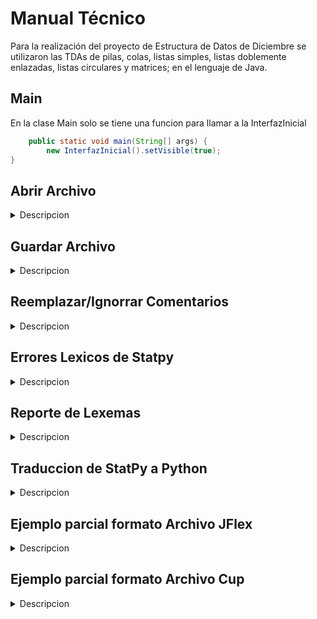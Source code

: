 # Manual Técnico 
Para la realización del proyecto de Estructura de Datos de Diciembre se utilizaron las TDAs de pilas, colas, listas simples, listas doblemente enlazadas, listas circulares y matrices; en el lenguaje de Java.

## Main
En la clase Main solo se tiene una funcion para llamar a la InterfazInicial
```Java
    public static void main(String[] args) {
        new InterfazInicial().setVisible(true);
}
```

## Abrir Archivo
<details>
<summary> Descripcion </summary>

Funcion que se le asingo al boton "Abrir" para desplegar la ruta del archivo en la barra de texto y la informacion de este en el area de texto.
```Java
    private void jMenuItem2ActionPerformed(java.awt.event.ActionEvent evt) {                                           
                                                
        JFileChooser chooser = new JFileChooser();
        chooser.showOpenDialog(null);
        File F =chooser.getSelectedFile();
        String filename=F.getAbsolutePath();
        ubicacionArchivo = filename; 
        jTextField1.setText(filename);           
    
        
        File file = new File(filename);
        try {
            Scanner sex = new Scanner(file);
            String info ="";
            while(sex.hasNextLine()){
                info = info + sex.nextLine()+"\n";
            jTextArea1.setText(info);
            }
        } catch (FileNotFoundException ex) {
            ex.printStackTrace();
        }
```

</details>

## Guardar Archivo

<details>
<summary> Descripcion </summary>

Con esta funcion se toman los parametros para guardar el archivo
```Java
public class GuardarArchivo {
    static void writeToFile(String fileName, String text){
        try{
            FileWriter file = new FileWriter(fileName);
            BufferedWriter buffer = new BufferedWriter(file);
            
            buffer.append(text);
            
            buffer.close();
        }
        catch(Exception e){
            System.out.println("No se pudo guardar el archivo");
        }
    }
}

```
</details>

## Reemplazar/Ignorrar Comentarios
<details>
<summary> Descripcion </summary>

Con esta funcion se ingoran los comentarios presentes para evitar errores.
```Java
    
       static String reemplazarComentarios(String texto){
        String comentario;
        while(texto.contains("//")){
            int apuntador = texto.indexOf("//");
            comentario = texto.substring(apuntador); //comentario empieza por la nuev linea
            comentario = comentario.split("\n")[0]; // comentario acaba en el cambio de linea
            texto = texto.replace(comentario, " ");
            System.out.println("Comentario ignorado: '"+comentario+ "'");
        }
        
        while (texto.contains("/*") && texto.contains("*/")){
            comentario = texto.substring(texto.indexOf("/*"),texto.indexOf("*/")+2); //el comentario empieza con la cadena */ y termina con */
            
            int cantidadSaltos = comentario.split("\n").length;
            String saltos =" ";
            for (int j=1; j< cantidadSaltos; j++){  // por cada salto de linea
                saltos += "\n";
            }
            texto = texto.replace(comentario, saltos); // se reemplaza el comentario por unicamente los saltos de linea que tiene
            System.out.println("Comentario ignorado: "+comentario);
        }
        
        return texto;
    }

```
</details>

## Errores Lexicos de Statpy
<details> 
<summary> Descripcion</summary>
Recorre el texto ingresado y lee caracter por caracter buscando uno inválido el cual agrega una linea a la tabla en HTML.

```Java
  static String erroresLexicosStatPy(String texto){
        String[] lineas = texto.split("\n");
        String html = inicioHTML;
        html +="\n\t<tr style=\"background-color: skyblue\">";
        html +="\n\t<td>Lexema</td>\n" +
        "\t\t<td>Descripción</td>\n" +
        "\t\t<td>Línea</td>\n" +
        "\t\t<td>Columna</td>";
        html +="</tr>";
        
        for (int j=0; j< lineas.length; j++){   
            //lineas[j] = lineas[j].replaceAll("	", "  "); //Representa la linea/columna del texto ingresado
            //
            for(int i=0; i< lineas[j].length(); i++){
                if (!Character.isDigit(lineas[j].charAt(i)) && !Character.isAlphabetic(lineas[j].charAt(i)) 
                    && lineas[j].charAt(i)!='"' && lineas[j].charAt(i)!=' ' && lineas[j].charAt(i)!='\\'
                    && lineas[j].charAt(i)!='/' && lineas[j].charAt(i)!='{' && lineas[j].charAt(i)!='}'
                    && lineas[j].charAt(i)!='.' && lineas[j].charAt(i)!=':' && lineas[j].charAt(i)!=','
                    && lineas[j].charAt(i)!='\t' && lineas[j].charAt(i)!='+' && lineas[j].charAt(i)!='*'
                    && lineas[j].charAt(i)!='=' && lineas[j].charAt(i)!='(' && lineas[j].charAt(i)!=')'
                    && lineas[j].charAt(i)!='<' && lineas[j].charAt(i)!='>' && lineas[j].charAt(i)!=';'
                    && lineas[j].charAt(i)!='$' && lineas[j].charAt(i)!='[' && lineas[j].charAt(i)!=']'){
                    html +="\n\t<tr>";
                    html +="\n\t\t<td>"+lineas[j].charAt(i)+"</td>\n" +
                    "\t\t<td>Error Léxico</td>\n" +
                    "\t\t<td>"+j+"</td>\n" +
                    "\t\t<td>"+i+"</td>";
                    html +="</tr>";
                    //System.out.println(lineas[j]);
                    System.out.println("Error en la fila "+(j) +" y columna "+i+" :"+lineas[j].charAt(i));
                }
            }
        }
        html +=finalHTML;
        return html;
    }
```
</details>

## Reporte de Lexemas 
<details>
<summary> Descripcion </summary>
Con las herramientas de JFlex y Jcup realiza un analizis lexico el cual devuelve una lista en la que se convierte una tabla de símbolos en HTML.
```Java

    static String ReporteLexemas(String texto){
        String html = inicioHTML;
        html +="\n\t<tr style=\"background-color: hotpink\">";
        html +="\n\t<td>Lexema</td>\n" +
        "\t\t<td>Token</td>\n" +
        "\t\t<td>Línea</td>\n" +
        "\t\t<td>Columna</td>";
        html +="</tr>";
        
        texto= reemplazarComentarios(texto);
        Scanner lexico  = new Scanner(new BufferedReader( new StringReader(texto)));
        Parser sintactico =new Parser(lexico);
        //System.out.println("Salidas --- "+sintactico.salidas+"---");
        String result = "";
        try {   
            //Se ejecuta el lexico y sintactico.
            
            sintactico.parse();
            
            for (int i = 0; i < sintactico.salidas.size(); i++) {
                result += sintactico.salidas.get(i) + '\n';
            }
        }catch (Exception ex) {
            //Logger.getLogger(Ventana.class.getName()).log(Level.SEVERE, null, ex);
            System.out.println("Error fatal en compilación de entrada.");
        }
            System.out.println("Resultado << "+result+" >>");
            for (int i = 0; i < lexico.lexemas.size(); i++) {
                /*System.out.println("Lexema: "+lexico.lexemas.get(i).lexema+
                        " | Token: "+lexico.lexemas.get(i).token+
                        " | Fila: "+lexico.lexemas.get(i).fila+
                        " | Columna: "+lexico.lexemas.get(i).columna);*/
                html +="\n\t<tr>";
                html +="\n\t\t<td>"+lexico.lexemas.get(i).lexema+"</td>\n" +
                "\t\t<td>"+lexico.lexemas.get(i).token+"</td>\n" +
                "\t\t<td>"+lexico.lexemas.get(i).fila+"</td>\n" +
                "\t\t<td>"+lexico.lexemas.get(i).columna+"</td>";
                html +="</tr>";
            }

        
        html +=finalHTML;
        return html;
    }     
```

```

</details>


## Traduccion de StatPy a Python
<details>
<summary> Descripcion </summary>

Con las herramientas de JFlex y Jcup realiza un analizis sintactico el cual devuelve una lista que tiene todas las traducciones hechas para que se devuelvan y el programa lo imprime en el area de texto de la interfaz.
```Java
    static String Traducir(String texto){
        String result = "";
        
        texto= reemplazarComentarios(texto);
        Scanner lexico  = new Scanner(new BufferedReader( new StringReader(texto)));
        Parser sintactico =new Parser(lexico);
        
        try {   
            //Se ejecuta el lexico y sintactico.
            
            sintactico.parse();
            
            for (int i = 0; i < sintactico.salidas.size(); i++) {
                result += sintactico.salidas.get(i) + '\n';
            }
        }catch (Exception ex) {
            //Logger.getLogger(Ventana.class.getName()).log(Level.SEVERE, null, ex);
            System.out.println("Error fatal en compilación de entrada.");
        }
        
        return result;
    }
```
</details>

## Ejemplo parcial formato  Archivo JFlex
<details>
<summary> Descripcion </summary>
JFlex sirve par ael analisis léxico del archivo el cual genrara salidas y partes de codigo.
  
```JFlex
/* 1. Package e importaciones */
package Analizadores;
import java_cup.runtime.*;
import java.util.ArrayList;
import java.util.List;

%%
/* 2. Configuraciones para el analisis (Opciones y Declaraciones) */
%{
    //Codigo de usuario en sintaxis java
%}

//Directivas
%class Scanner
%public 
%cup
%char
%column
%full
%line
%unicode
%ignorecase

//Expresiones regulares
BLANCOS=[ \r\t]+
ENTERO=[0-9]+
DECIMALES=[0-9]+("."[  |0-9]+)?

//Reglas Semanticas
//Palabras reservadas
%%
"void" {  
    System.out.println("Reconocio PR: "+yytext()); 
    lexemas.add( new Lexema(yytext(),"Palabra Reservada",yyline,yychar));
    return new Symbol(sym.PR_VOID,yyline,yychar,yytext());}   
/Simbolos importantes
";" { 
    System.out.println("Reconocio "+yytext()+" punto y coma"); 
    lexemas.add( new Lexema(";"," punto y coma",yyline,yychar));
    return new Symbol(sym.PTCOMA,yyline,yychar,yytext());     
} 
//Operaciones
"+" {
    lexemas.add( new Lexema("+","Operador Más",yyline,yychar));
    return new Symbol(sym.MAS,yyline,yychar,yytext());
}

//Aciones con palabras reservadas
{BOOL} {System.out.println("Reconocio BOOL: "+yytext());  
    lexemas.add( new Lexema(yytext(),"Boolean",yyline,yychar));
    return new Symbol(sym.BOOLEANO,yyline,yychar, yytext());} 
{ID} {System.out.println("Reconocio ID: "+yytext());    
    lexemas.add( new Lexema(yytext(),"ID",yyline,yychar));
    return new Symbol(sym.ID,yyline,yychar, yytext()); } 
. {
    //Aqui se debe guardar los valores (yytext(), yyline, yychar ) para posteriormente generar el reporte de errores Léxicos.
    System.out.println("Este es un error lexico: "+yytext()+ ", en la linea: "+yyline+", en la columna: "+yychar);
}
```
</details>

## Ejemplo parcial formato  Archivo Cup
<details>
<summary> Descripcion </summary>
Jcup sirve par ael analisis sintactico del archivo el cual genrara salidas y partes de codigo.
  
```Cup
/* 1. Package e importaciones */
package Analizadores; 
import java_cup.runtime.*;
import java.util.ArrayList;
import java.util.HashMap;
import java.util.List;
import java.util.Map;

// 2. Codigo para el parser, variables, metodos 
parser code 
{:
    //Clases, objetos, variables, lista, etc... en sintaxis java    
    //Creo una lista de tipo String llamada 'salidas', donde guardare cada uno de las salidas analizadas
    //Para el proyecto se sugiere HashMap
    public List<String> salidas = new ArrayList<String>();
    public Map<String, Double> mapaDouble = new HashMap<>();    
    public Map<String, String> mapaString = new HashMap<>();
:} 

// 3. Terminales 
terminal String PTCOMA,PARIZQ,PARDER,LLAVDER,LLAVIZQ,CORDER,CORIZQ,IGUAL,PUNTO,COMA, DOSPUNTOS, DOLLAR;

// 4. No Terminales
non terminal ini, entradas;
non terminal sentencias, sentencia;

// 5. Precedencias
precedence left MAS,MENOS,COMA;
precedence left POR,DIVIDIDO;

// 6. Producciones
start with ini; 
ini::= entradas
;

entradas ::= PR_VOID PR_MAIN PARIZQ PARDER LLAVIZQ sentencias:a LLAVDER
            {: String salida="def main() :{\n " + a + "\n} f__name__ = “__main__”: \nmain()";
                RESULT=salida; 
                salidas.add(salida);:}
            |archivo_json:a {:RESULT=a; salidas.add(""+a);:}
            
;

```
</details>

